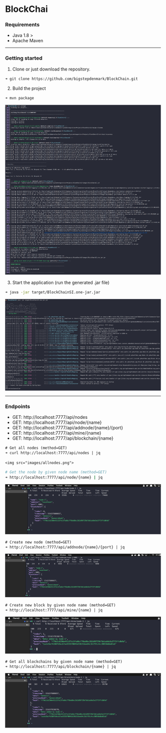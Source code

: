 # BlockChai

### Requirements
* Java 1.8 >
* Apache Maven
----

### Getting started

1. Clone or just download the repository.
```bash
➜ git clone https://github.com/bigstepdenmark/BlockChain.git
```

2. Build the project
```bash
➜ mvn package
```
<img src="images/1.png">

3. Start the application (run the generated .jar file)
```bash
➜ java -jar target/BlockChainSI.one-jar.jar
```
<img src="images/2.png">

---

### Endpoints

* GET: http://localhost:7777/api/nodes
* GET: http://localhost:7777/api/node/{name}
* GET: http://localhost:7777/api/addnode/{name}/{port}
* GET: http://localhost:7777/api/mine/{name}
* GET: http://localhost:7777/api/blockchain/{name}

```
# Get all nodes (method=GET)
➜ curl http://localhost:7777/api/nodes | jq

<img src="images/allnodes.png">
```


```bash
# Get the node by given node name (method=GET)
➜ http://localhost:7777/api/node/{name} | jq
```
<img src="images/getnode.png">


```
# Create new node (method=GET)
➜ http://localhost:7777/api/addnode/{name}/{port} | jq
```
<img src="images/addnode.png">


```
# Create new block by given node name (method=GET)
➜ http://localhost:7777/api/mine/{name} | jq
```
<img src="images/mine.png">


```
# Get all blockchains by given node name (method=GET)
➜ http://localhost:7777/api/blockchain/{name} | jq
```
<img src="images/blockchain.png">

